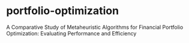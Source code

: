 # portfolio-optimization
A Comparative Study of Metaheuristic Algorithms for Financial Portfolio Optimization: Evaluating Performance and Efficiency
